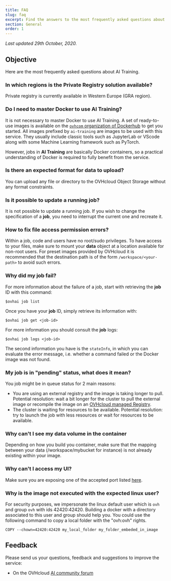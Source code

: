 ```yaml
---
title: FAQ
slug: faq
excerpt: Find the answers to the most frequently asked questions about OVHcloud AI Training
section: General
order: 1
---
```

*Last updated 29th October, 2020.*

## Objective

Here are the most frequently asked questions about AI Training.

### In which regions is the Private Registry solution available?

Private registry is currently available in Western Europe (GRA region).

### Do I need to master Docker to use AI Training?

It is not necessary to master Docker to use AI Training. A set of ready-to-use images is available on the [`ovhcom` organization of Dockerhub](https://hub.docker.com/u/ovhcom) to get you started. All images prefixed by `ai-training` are images to be used with this service. They usually include classic tools such as JupyterLab or VScode along with some Machine Learning framework such as PyTorch.

However, jobs in **AI Training** are basically Docker containers, so a practical understanding of Docker is required to fully benefit from the service.

### Is there an expected format for data to upload?

You can upload any file or directory to the OVHcloud Object Storage without any format constraints.

### Is it possible to update a running job?

It is not possible to update a running job. If you wish to change the specification of a **job**, you need to interrupt the current one and recreate it.

### How to fix file access permission errors?

Within a job, code and users have no root/sudo privileges. To have access to your files, make sure to mount your **data** object at a location available for non-root users. For preset images provided by OVHcloud it is recommended that the destination path is of the form `/workspace/<your-path>` to avoid such errors.

### Why did my job fail?

For more information about the failure of a job, start with retrieving the **job** ID with this command:

``` {.console}
$ovhai job list
```

Once you have your **job** ID, simply retrieve its information with:

``` {.console}
$ovhai job get <job-id>
```

For more information you should consult the **job** logs:

``` {.console}
$ovhai job logs <job-id>
```

The second information you have is the `stateInfo`, in which you can evaluate the error message, i.e. whether a command failed or the Docker image was not found.

### My job is in "pending" status, what does it mean?

You job might be in queue status for 2 main reasons:

-   You are using an external registry and the image is taking longer to pull. Potential resolution: wait a bit longer for the cluster to pull the external image or recompile the image on an [OVHcloud managed Registry](https://www.ovhcloud.com/en-ie/public-cloud/managed-private-registry/).
-   The cluster is waiting for resources to be available. Potential resolution: try to launch the job with less resources or wait for resources to be available.

### Why can't I see my data volume in the container 

Depending on how you build you container, make sure that the mapping between your data (/workspace/mybucket for instance) is not already existing within your image.

### Why can't I access my UI?

Make sure you are exposing one of the accepted port listed [here](../capabilities/#available-ports-to-public-network).

### Why is the image not executed with the expected linux user?

For security purposes, we impersonate the linux default user which is `ovh` and group `ovh` with ids 42420:42420.
Building a docker with a directory associated to this user and group should help you.
You could use the following command to copy a local folder with the "ovh:ovh" rights.

``` {.console}
COPY --chown=42420:42420 my_local_folder my_folder_embeded_in_image
```

## Feedback

Please send us your questions, feedback and suggestions to improve the service:

-   On the OVHcloud [AI community forum](https://community.ovh.com/c/platform/ai-ml)
